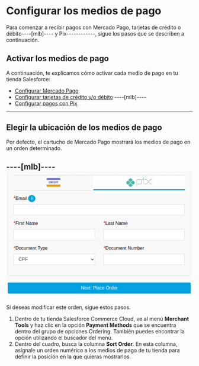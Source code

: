 # Configurar los medios de pago

Para comenzar a recibir pagos con Mercado Pago, tarjetas de crédito o débito----[mlb]---- y Pix------------, sigue los pasos que se describen a continuación.

## Activar los medios de pago

A continuación, te explicamos cómo activar cada medio de pago en tu tienda Salesforce:

* [Configurar Mercado Pago](/developers/es/docs/salesforce-commerce-cloud/integration-configuration/payments-configuration/mercadopago)
* [Configurar tarjetas de crédito y/o débito](/developers/es/docs/salesforce-commerce-cloud/integration-configuration/payments-configuration/credit-debit)
----[mlb]----
* [Configurar pagos con Pix](/developers/es/docs/salesforce-commerce-cloud/integration-configuration/payments-configuration/pix)
------------

## Elegir la ubicación de los medios de pago

Por defecto, el cartucho de Mercado Pago mostrará los medios de pago en un orden determinado. 

----[mlb]----
![payment-methods](/images/salesforce/payment-methods.png)
------------

Si deseas modificar este orden, sigue estos pasos.

1. Dentro de tu tienda Salesforce Commerce Cloud, ve al menú **Merchant Tools** y haz clic en la opción **Payment Methods** que se encuentra dentro del grupo de opciones Ordering. También puedes encontrar la opción utilizando el buscador del menú.
2. Dentro del cuadro, busca la columna **Sort Order**. En esta columna, asígnale un orden numérico a los medios de pago de tu tienda para definir la posición en la que quieras mostrarlos.

